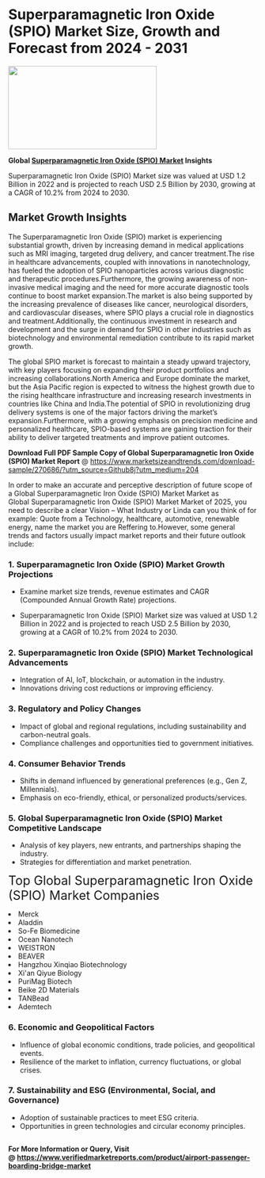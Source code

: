 <H1>Superparamagnetic Iron Oxide (SPIO) Market Size, Growth and Forecast from 2024 - 2031</H1><img class="aligncenter size-medium wp-image-584254" src="https://thirdeyenews.in/wp-content/uploads/2024/09/Global-Market-Research-300x168.jpeg" alt="" width="300" height="168" /><p><strong>Global&nbsp;<a href="https://www.marketsizeandtrends.com/download-sample/270686/?utm_source=Github8j?utm_medium=204">Superparamagnetic Iron Oxide (SPIO) Market</a> Insights</strong></p><p>Superparamagnetic Iron Oxide (SPIO) Market size was valued at USD 1.2 Billion in 2022 and is projected to reach USD 2.5 Billion by 2030, growing at a CAGR of 10.2% from 2024 to 2030.</p><p><h2>Market Growth Insights</h2> <p>The Superparamagnetic Iron Oxide (SPIO) market is experiencing substantial growth, driven by increasing demand in medical applications such as MRI imaging, targeted drug delivery, and cancer treatment.The rise in healthcare advancements, coupled with innovations in nanotechnology, has fueled the adoption of SPIO nanoparticles across various diagnostic and therapeutic procedures.Furthermore, the growing awareness of non-invasive medical imaging and the need for more accurate diagnostic tools continue to boost market expansion.The market is also being supported by the increasing prevalence of diseases like cancer, neurological disorders, and cardiovascular diseases, where SPIO plays a crucial role in diagnostics and treatment.Additionally, the continuous investment in research and development and the surge in demand for SPIO in other industries such as biotechnology and environmental remediation contribute to its rapid market growth.</p> <p>The global SPIO market is forecast to maintain a steady upward trajectory, with key players focusing on expanding their product portfolios and increasing collaborations.North America and Europe dominate the market, but the Asia Pacific region is expected to witness the highest growth due to the rising healthcare infrastructure and increasing research investments in countries like China and India.The potential of SPIO in revolutionizing drug delivery systems is one of the major factors driving the market’s expansion.Furthermore, with a growing emphasis on precision medicine and personalized healthcare, SPIO-based systems are gaining traction for their ability to deliver targeted treatments and improve patient outcomes.</p> <p><span class=""><strong>Download Full PDF Sample Copy of Global Superparamagnetic Iron Oxide (SPIO) Market Report</strong> @ <a href="https://www.marketsizeandtrends.com/download-sample/270686/?utm_source=Github8j?utm_medium=204" target="_blank">https://www.marketsizeandtrends.com/download-sample/270686/?utm_source=Github8j?utm_medium=204</a></span></p><p>In order to make an accurate and perceptive description of future scope of a Global&nbsp;Superparamagnetic Iron Oxide (SPIO) Market Market as Global&nbsp;Superparamagnetic Iron Oxide (SPIO) Market Market of 2025, you need to describe a clear Vision &ndash; What Industry or Linda can you think of for example: Quote from a Technology, healthcare, automotive, renewable energy, name the market you are Reffering to.However, some general trends and factors usually impact market reports and their future outlook include:</p><h3>1.&nbsp;<strong>Superparamagnetic Iron Oxide (SPIO) Market Growth Projections</strong></h3><ul><li>Examine market size trends, revenue estimates and CAGR (Compounded Annual Growth Rate) projections.</li><li><p>Superparamagnetic Iron Oxide (SPIO) Market size was valued at USD 1.2 Billion in 2022 and is projected to reach USD 2.5 Billion by 2030, growing at a CAGR of 10.2% from 2024 to 2030.</p></li></ul><h3>2.&nbsp;<strong>Superparamagnetic Iron Oxide (SPIO) Market Technological Advancements</strong></h3><ul><li>Integration of AI, IoT, blockchain, or automation in the industry.</li><li>Innovations driving cost reductions or improving efficiency.</li></ul><h3>3.&nbsp;<strong>Regulatory and Policy Changes</strong></h3><ul><li>Impact of global and regional regulations, including sustainability and carbon-neutral goals.</li><li>Compliance challenges and opportunities tied to government initiatives.</li></ul><h3>4.&nbsp;<strong>Consumer Behavior Trends</strong></h3><ul><li>Shifts in demand influenced by generational preferences (e.g., Gen Z, Millennials).</li><li>Emphasis on eco-friendly, ethical, or personalized products/services.</li></ul><h3>5.&nbsp;<strong>Global Superparamagnetic Iron Oxide (SPIO) Market Competitive Landscape</strong></h3><ul><li>Analysis of key players, new entrants, and partnerships shaping the industry.</li><li>Strategies for differentiation and market penetration.</li></ul><p data-pm-slice="1 1 []"><span style="color: inherit; font-family: inherit; font-size: 25px;">Top Global Superparamagnetic Iron Oxide (SPIO) Market Companies</span></p><div class="" data-test-id=""><p><li>Merck</li><li> Aladdin</li><li> So-Fe Biomedicine</li><li> Ocean Nanotech</li><li> WEISTRON</li><li> BEAVER</li><li> Hangzhou Xinqiao Biotechnology</li><li> Xi'an Qiyue Biology</li><li> PuriMag Biotech</li><li> Beike 2D Materials</li><li> TANBead</li><li> Ademtech</li></p></div><h3>6.&nbsp;<strong>Economic and Geopolitical Factors</strong></h3><ul><li>Influence of global economic conditions, trade policies, and geopolitical events.</li><li>Resilience of the market to inflation, currency fluctuations, or global crises.</li></ul><h3>7.&nbsp;<strong>Sustainability and ESG (Environmental, Social, and Governance)</strong></h3><ul><li>Adoption of sustainable practices to meet ESG criteria.</li><li>Opportunities in green technologies and circular economy principles.</li></ul><h2><strong style="font-size: 14px;">For More Information or Query, Visit @&nbsp;</strong><a style="background-color: #ffffff; font-size: 14px;" href="https://www.marketsizeandtrends.com/report/superparamagnetic-iron-oxide-spio-market/" target="_blank">https://www.verifiedmarketreports.com/product/airport-passenger-boarding-bridge-market</a></h2>